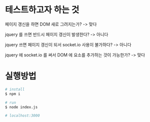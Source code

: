 # 테스트하고자 하는 것

페이지 갱신을 하면 DOM 새로 그려지는가? -> 맞다

jquery 를 쓰면 반드시 페이지 갱신이 발생한다? -> 아니다

jquery 쓰면 페이지 갱신이 되서 socket.io 사용이 불가하다? -> 아니다

jquery 에 socket.io 를 써서 DOM 에 요소를 추가하는 것이 가능한가? -> 맞다

# 실행방법

```bash
# install
$ npm i

# run
$ node index.js

# localhost:3000
```